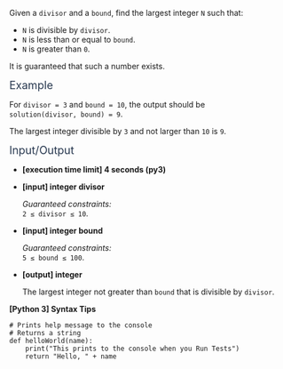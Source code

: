 <p>Given a <code>divisor</code> and a <code>bound</code>, find the largest integer <code>N</code> such that:</p>
<ul>
<li><code>N</code> is divisible by <code>divisor</code>.</li>
<li><code>N</code> is less than or equal to <code>bound</code>.</li>
<li><code>N</code> is greater than <code>0</code>.</li>
</ul>
<p>It is guaranteed that such a number exists.</p>
<p><span class="markdown--header" style="color:#2b3b52;font-size:1.4em">Example</span></p>
<p>For <code>divisor = 3</code> and <code>bound = 10</code>, the output should be<br />
<code>solution(divisor, bound) = 9</code>.</p>
<p>The largest integer divisible by <code>3</code> and not larger than <code>10</code> is <code>9</code>.</p>
<p><span class="markdown--header" style="color:#2b3b52;font-size:1.4em">Input/Output</span></p>
<ul>
<li>
<p><strong>[execution time limit] 4 seconds (py3)</strong></p>
</li>
<li>
<p><strong>[input] integer divisor</strong></p>
<p><em>Guaranteed constraints:</em><br />
<code>2 ≤ divisor ≤ 10</code>.</p>
</li>
<li>
<p><strong>[input] integer bound</strong></p>
<p><em>Guaranteed constraints:</em><br />
<code>5 ≤ bound ≤ 100</code>.</p>
</li>
<li>
<p><strong>[output] integer</strong></p>
<p>The largest integer not greater than <code>bound</code> that is divisible by <code>divisor</code>.</p>
</li>
</ul>
<p><strong>[Python 3] Syntax Tips</strong></p>
<pre><code class="language-python"><span class="hljs-comment"># Prints help message to the console</span>
<span class="hljs-comment"># Returns a string</span>
<span class="hljs-keyword">def</span> <span class="hljs-title function_">helloWorld</span>(<span class="hljs-params">name</span>):
    <span class="hljs-built_in">print</span>(<span class="hljs-string">"This prints to the console when you Run Tests"</span>)
    <span class="hljs-keyword">return</span> <span class="hljs-string">"Hello, "</span> + name

</code></pre>
